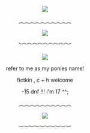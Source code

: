 <div id="header" align="center">

![](https://komarev.com/ghpvc/?username=cwwdle&label=⠀⠀⠀♡⠀⠀⠀&style=plastic&color=be4c4c)

<div id="header" align="center">

︵︵︵︵︵︵︵︵︵︵

<div id="header" align="center">

<img src="https://static.wikia.nocookie.net/popeetheperformer/images/8/88/Keda_mask_fan_3.png/revision/latest?cb=20250111184739">

<div id="header" align="center">
   
︶︶︶︶︶︶︶︶︶︶

<div id="header" align="center">

<img src="https://files.catbox.moe/skbeog.png">

<div id="header" align="center">

refer to me as my ponies name!

fictkin , c + h welcome

-15 dnf !!! i'm 17 ^^;

<div id="header" align="center">

︵︵︵︵︵︵︵︵︵︵

<div id="header" align="center">

<img src="https://static.wikia.nocookie.net/popeetheperformer/images/6/64/Keda_mask_fan_2.png/revision/latest?cb=20250111184231">

<div id="header" align="center">
   
︶︶︶︶︶︶︶︶︶︶
